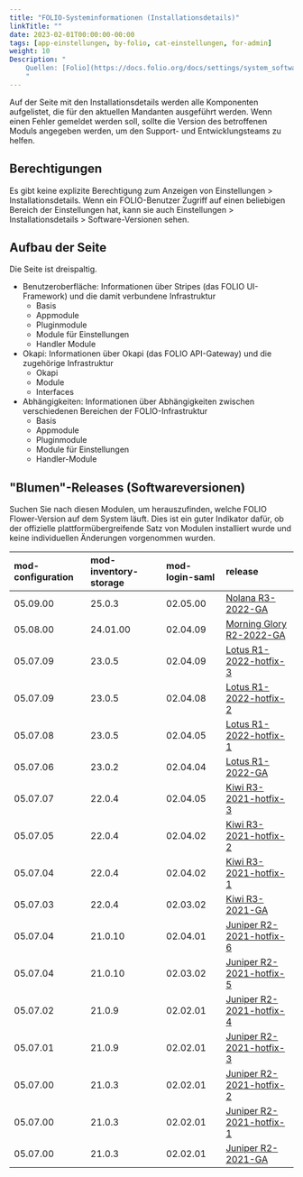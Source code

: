 ```yaml
---
title: "FOLIO-Systeminformationen (Installationsdetails)"
linkTitle: ""
date: 2023-02-01T00:00:00-00:00
tags: [app-einstellungen, by-folio, cat-einstellungen, for-admin]
weight: 10
Description: "
    Quellen: [Folio](https://docs.folio.org/docs/settings/system_software_versions/system_software_versions/ ) <!-- & [GBV](https://info.gebev.de/pages/viewpage.action?pageId=841809973) -->
    "
---
```


Auf der Seite mit den Installationsdetails werden alle Komponenten aufgelistet, die für den aktuellen Mandanten ausgeführt werden. Wenn einen Fehler gemeldet werden soll, sollte die Version des betroffenen Moduls angegeben werden, um den Support- und Entwicklungsteams zu helfen.

## Berechtigungen

Es gibt keine explizite Berechtigung zum Anzeigen von Einstellungen > Installationsdetails. Wenn ein FOLIO-Benutzer Zugriff auf einen beliebigen Bereich der Einstellungen hat, kann sie auch Einstellungen > Installationsdetails > Software-Versionen sehen.

## Aufbau der Seite

Die Seite ist dreispaltig.

* Benutzeroberfläche: Informationen über Stripes (das FOLIO UI-Framework) und die damit verbundene Infrastruktur
    * Basis
    * Appmodule
    * Pluginmodule
    * Module für Einstellungen
    * Handler Module
* Okapi: Informationen über Okapi (das FOLIO API-Gateway) und die zugehörige Infrastruktur
    * Okapi
    * Module
    * Interfaces
* Abhängigkeiten: Informationen über Abhängigkeiten zwischen verschiedenen Bereichen der FOLIO-Infrastruktur
    * Basis
    * Appmodule
    * Pluginmodule
    * Module für Einstellungen
    * Handler-Module

## "Blumen"-Releases (Softwareversionen)

Suchen Sie nach diesen Modulen, um herauszufinden, welche FOLIO Flower-Version auf dem System läuft. Dies ist ein guter Indikator dafür, ob der offizielle plattformübergreifende Satz von Modulen installiert wurde und keine individuellen Änderungen vorgenommen wurden.

|mod-configuration|mod-inventory-storage|mod-login-saml|release|
|:----|:----|:----|:----|
|05.09.00|25.0.3|02.05.00|[Nolana R3-2022-GA](https://github.com/folio-org/platform-complete/blob/R3-2022-GA/install.json)|
|05.08.00|24.01.00|02.04.09|[Morning Glory R2-2022-GA](https://github.com/folio-org/platform-complete/blob/R2-2022-GA/install.json)|
|05.07.09|23.0.5|02.04.09|[Lotus R1-2022-hotfix-3](https://github.com/folio-org/platform-complete/blob/R1-2022-hotfix-3/install.json)|
|05.07.09|23.0.5|02.04.08|[Lotus R1-2022-hotfix-2](https://github.com/folio-org/platform-complete/blob/R1-2022-hotfix-2/install.json)|
|05.07.08|23.0.5|02.04.05|[Lotus R1-2022-hotfix-1](https://github.com/folio-org/platform-complete/blob/R1-2022-hotfix-1/install.json)|
|05.07.06|23.0.2|02.04.04|[Lotus R1-2022-GA](https://github.com/folio-org/platform-complete/blob/R1-2022-GA/install.json)|
|05.07.07|22.0.4|02.04.05|[Kiwi R3-2021-hotfix-3](https://github.com/folio-org/platform-complete/blob/R3-2021-hotfix-3/install.json)|
|05.07.05|22.0.4|02.04.02|[Kiwi R3-2021-hotfix-2](https://github.com/folio-org/platform-complete/blob/R3-2021-hotfix-2/install.json)|
|05.07.04|22.0.4|02.04.02|[Kiwi R3-2021-hotfix-1](https://github.com/folio-org/platform-complete/blob/R3-2021-hotfix-1/install.json)|
|05.07.03|22.0.4|02.03.02|[Kiwi R3-2021-GA](https://github.com/folio-org/platform-complete/blob/R3-2021-GA/install.json)|
|05.07.04|21.0.10|02.04.01|[Juniper R2-2021-hotfix-6](https://github.com/folio-org/platform-complete/blob/R2-2021-hotfix-6/install.json)|
|05.07.04|21.0.10|02.03.02|[Juniper R2-2021-hotfix-5](https://github.com/folio-org/platform-complete/blob/R2-2021-hotfix-5/install.json)|
|05.07.02|21.0.9|02.02.01|[Juniper R2-2021-hotfix-4](https://github.com/folio-org/platform-complete/blob/R2-2021-hotfix-4/install.json)|
|05.07.01|21.0.9|02.02.01|[Juniper R2-2021-hotfix-3](https://github.com/folio-org/platform-complete/blob/R2-2021-hotfix-3/install.json)|
|05.07.00|21.0.3|02.02.01|[Juniper R2-2021-hotfix-2](https://github.com/folio-org/platform-complete/blob/R2-2021-hotfix-2/install.json)|
|05.07.00|21.0.3|02.02.01|[Juniper R2-2021-hotfix-1](https://github.com/folio-org/platform-complete/blob/R2-2021-hotfix-1/install.json)|
|05.07.00|21.0.3|02.02.01|[Juniper R2-2021-GA](https://github.com/folio-org/platform-complete/blob/R2-2021-GA/install.json)|
